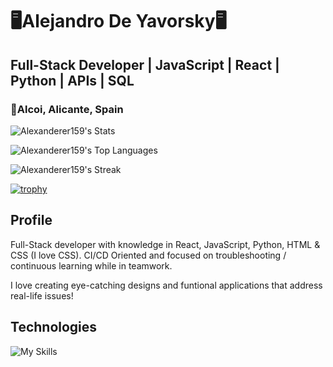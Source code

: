 <h1>🖥️Alejandro De Yavorsky🖥️</h1>

<h2>Full-Stack Developer | JavaScript | React | Python | APIs | SQL </h2> 

<h3>📍Alcoi, Alicante, Spain </h3>

![Alexanderer159's Stats](https://github-readme-stats.vercel.app/api?username=Alexanderer159&theme=react&show_icons=true&hide_border=true&count_private=true)

![Alexanderer159's Top Languages](https://github-readme-stats.vercel.app/api/top-langs/?username=Alexanderer159&theme=react&show_icons=true&hide_border=true&layout=compact)

![Alexanderer159's Streak](https://github-readme-streak-stats.herokuapp.com/?user=Alexanderer159&theme=react&hide_border=true)

[![trophy](https://github-profile-trophy.vercel.app/?username=Alexanderer159&theme=onedark)](https://github.com/ryo-ma/github-profile-trophy)

<h2>Profile</h2>

Full-Stack developer with knowledge in React, JavaScript, Python, HTML & CSS (I love CSS). 
CI/CD Oriented and focused on troubleshooting / continuous learning while in teamwork.

I love creating eye-catching designs and funtional applications that address real-life issues!

<h2>Technologies</h2>

![My Skills](https://go-skill-icons.vercel.app/api/icons?i=html,css,js,react,vite,npm,jest,bootstrap,tailwindcss,api,postman,git,github,vscode,netlify,render)
